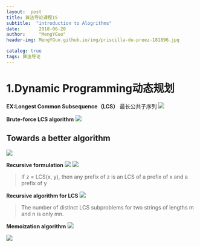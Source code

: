 ```yaml
---
layout:  post  
title: 算法导论课程15
subtitle:  "introduction to Alogrithms"
date:       2018-06-20
author:     "MengYGuo"
header-img: MengYGuo.github.io/img/priscilla-du-preez-181896.jpg

catalog: true
tags: 算法导论
---
```


# 1.Dynamic Programming动态规划

**EX:Longest Common Subsequence（LCS）** 最长公共子序列
![](https://github.com/MengYGuo/MengYGuo.github.io/blob/master/img/算法导论image/class15-1.png?raw=true)

**Brute-force LCS algorithm**
![](https://github.com/MengYGuo/MengYGuo.github.io/blob/master/img/算法导论image/class15-2.png?raw=true)

## Towards a better algorithm

![](https://github.com/MengYGuo/MengYGuo.github.io/blob/master/img/算法导论image/class15-3.png?raw=true)

**Recursive formulation**
![](https://github.com/MengYGuo/MengYGuo.github.io/blob/master/img/算法导论image/class15-4.png?raw=true)
![](https://github.com/MengYGuo/MengYGuo.github.io/blob/master/img/算法导论image/class15-5.png?raw=true)

> If z = LCS(x, y), then any prefix of z is
an LCS of a prefix of x and a prefix of y

**Recursive algorithm for LCS**
![](https://github.com/MengYGuo/MengYGuo.github.io/blob/master/img/算法导论image/class15-6.png?raw=true)

> The number of distinct LCS subproblems for
two strings of lengths m and n is only mn.

**Memoization algorithm**
![](https://github.com/MengYGuo/MengYGuo.github.io/blob/master/img/算法导论image/class15-7.png?raw=true)

![](https://github.com/MengYGuo/MengYGuo.github.io/blob/master/img/算法导论image/class15-8.png?raw=true)
